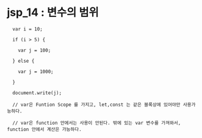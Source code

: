 # jsp_14 : 변수의 범위

      var i = 10;
      
      if (i > 5) {
      
        var j = 100;
        
      } else {
      
        var j = 1000;
        
      }
      
      document.write(j);

      // var은 Funtion Scope 를 가지고, let,const 는 같은 블록상에 있어야만 사용가능하다.
      
      // var은 function 안에서는 사용이 안된다. 밖에 있는 var 변수를 가져와서, function 안에서 계산은 가능하다.
      
